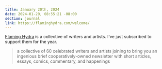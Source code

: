 ```yaml
---
title: January 20th, 2024
date: 2024-01-20, 08:55:21 -08:00
section: journal
link: https://flaminghydra.com/welcome/
---
```

[Flaming Hydra](https://flaminghydra.com/welcome/) is a collective of writers and artists. I’ve just subscribed to support them for the year. 

> a collective of 60 celebrated writers and artists joining to bring you an ingenious brief cooperatively-owned newsletter with short articles, essays, comics, commentary, and happenings